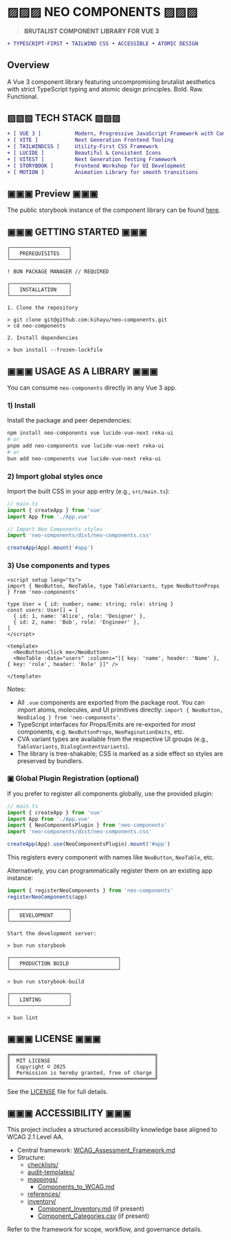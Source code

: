 # ▨▨▨ NEO COMPONENTS ▨▨▨

> **BRUTALIST COMPONENT LIBRARY FOR VUE 3**

```diff
+ TYPESCRIPT-FIRST • TAILWIND CSS • ACCESSIBLE • ATOMIC DESIGN
```

## Overview

A Vue 3 component library featuring uncompromising brutalist aesthetics with strict TypeScript typing and atomic design principles. Bold. Raw. Functional.

## ▨▨▨ TECH STACK ▨▨▨

```diff
+ [ VUE 3 ]           Modern, Progressive JavaScript Framework with Composition API
+ [ VITE ]            Next Generation Frontend Tooling
+ [ TAILWINDCSS ]     Utility-First CSS Framework
+ [ LUCIDE ]          Beautiful & Consistent Icons
+ [ VITEST ]          Next Generation Testing Framework
+ [ STORYBOOK ]       Frontend Workshop for UI Development
+ [ MOTION ]          Animation Library for smooth transitions
```

## ▣▣▣ Preview ▣▣▣

The public storybook instance of the component library can be found [here](https://neo-sb.keanuhie.com/).

## ▣▣▣ GETTING STARTED ▣▣▣

```
┌───────────────────┐
│   PREREQUISITES   │
└───────────────────┘

! BUN PACKAGE MANAGER // REQUIRED
```

```
┌───────────────────┐
│   INSTALLATION    │
└───────────────────┘

1. Clone the repository

> git clone git@github.com:kihayu/neo-components.git
> cd neo-components

2. Install dependencies

> bun install --frozen-lockfile
```

## ▣▣▣ USAGE AS A LIBRARY ▣▣▣

You can consume `neo-components` directly in any Vue 3 app.

### 1) Install

Install the package and peer dependencies:

```bash
npm install neo-components vue lucide-vue-next reka-ui
# or
pnpm add neo-components vue lucide-vue-next reka-ui
# or
bun add neo-components vue lucide-vue-next reka-ui
```

### 2) Import global styles once

Import the built CSS in your app entry (e.g., `src/main.ts`):

```ts
// main.ts
import { createApp } from 'vue'
import App from './App.vue'

// Import Neo Components styles
import 'neo-components/dist/neo-components.css'

createApp(App).mount('#app')
```

### 3) Use components and types

```vue
<script setup lang="ts">
import { NeoButton, NeoTable, type TableVariants, type NeoButtonProps } from 'neo-components'

type User = { id: number; name: string; role: string }
const users: User[] = [
  { id: 1, name: 'Alice', role: 'Designer' },
  { id: 2, name: 'Bob', role: 'Engineer' },
]
</script>

<template>
  <NeoButton>Click me</NeoButton>
  <NeoTable :data="users" :columns="[{ key: 'name', header: 'Name' }, { key: 'role', header: 'Role' }]" />
  
</template>
```

Notes:

- All `.vue` components are exported from the package root. You can import atoms, molecules, and UI primitives directly: `import { NeoButton, NeoDialog } from 'neo-components'`.
- TypeScript interfaces for Props/Emits are re-exported for most components, e.g. `NeoButtonProps`, `NeoPaginationEmits`, etc.
- CVA variant types are available from the respective UI groups (e.g., `TableVariants`, `DialogContentVariants`).
- The library is tree-shakable; CSS is marked as a side effect so styles are preserved by bundlers.

### ▣ Global Plugin Registration (optional)

If you prefer to register all components globally, use the provided plugin:

```ts
// main.ts
import { createApp } from 'vue'
import App from './App.vue'
import { NeoComponentsPlugin } from 'neo-components'
import 'neo-components/dist/neo-components.css'

createApp(App).use(NeoComponentsPlugin).mount('#app')
```

This registers every component with names like `NeoButton`, `NeoTable`, etc.

Alternatively, you can programmatically register them on an existing app instance:

```ts
import { registerNeoComponents } from 'neo-components'
registerNeoComponents(app)
```

```
┌───────────────────┐
│   DEVELOPMENT     │
└───────────────────┘

Start the development server:

> bun run storybook
```

```
┌───────────────────────────────────┐
│   PRODUCTION BUILD                │
└───────────────────────────────────┘

> bun run storybook-build
```

```
┌───────────────────┐
│   LINTING         │
└───────────────────┘

> bun lint
```

## ▣▣▣ LICENSE ▣▣▣

```
╔═══════════════════════════════════════════════╗
║  MIT LICENSE                                  ║
║  Copyright © 2025                             ║
║  Permission is hereby granted, free of charge ║
╚═══════════════════════════════════════════════╝
```

See the [LICENSE](LICENSE) file for full details.

## ▣▣▣ ACCESSIBILITY ▣▣▣

This project includes a structured accessibility knowledge base aligned to WCAG 2.1 Level AA.

- Central framework: [WCAG_Assessment_Framework.md](accessibility/WCAG_Assessment_Framework.md)
- Structure:
  - [checklists/](accessibility/checklists/)
  - [audit-templates/](accessibility/audit-templates/)
  - [mappings/](accessibility/mappings/)
    - [Components_to_WCAG.md](accessibility/mappings/Components_to_WCAG.md)
  - [references/](accessibility/references/)
  - [inventory/](accessibility/inventory/)
    - [Component_Inventory.md](accessibility/inventory/Component_Inventory.md) (if present)
    - [Component_Categories.csv](accessibility/inventory/Component_Categories.csv) (if present)

Refer to the framework for scope, workflow, and governance details.
